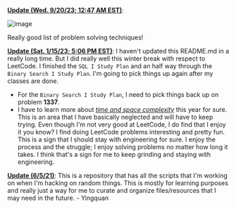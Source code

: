 
**<ins>Update (Wed. 9/20/23; 12:47 AM EST)</ins>**: 

![image](https://github.com/yli12313/Technology-Grand-Challenge/assets/7104719/b6fff212-93a4-4716-b317-2ee00082e045)

Really good list of problem solving techniques!

**<ins>Update (Sat. 1/15/23; 5:06 PM EST)</ins>**: I haven't updated this README.md in a really long time. But I did really well this winter break with respect to LeetCode. I finished the `SQL I Study Plan` and an half way through the `Binary Search I Study Plan`. I'm going to pick things up again after my classes are done.
* For the `Binary Search I Study Plan`, I need to pick things back up on problem **1337**.
* I have to learn more about <ins>*time and space complexity*</ins> this year for sure. This is an area that I have basically neglected and will have to keep trying. 
Even though I'm not very good at LeetCode, I do find that I enjoy it you know? I find doing LeetCode problems interesting and pretty fun. This is a sign that I should stay with engineering for sure. I enjoy the process and the struggle; I enjoy solving problems no matter how long it takes. I think that's a sign for me to keep grinding and staying with engineering.

**<ins>Update (6/5/21)</ins>**: This is a repository that has all the scripts that I'm working on when I'm hacking on random things. This is mostly for learning purposes and really just a way for me to curate and organize files/resources that I may need in the future. - Yingquan

